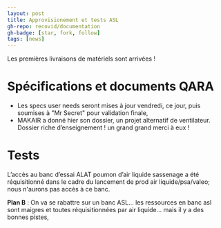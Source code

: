 ```yaml
---
layout: post
title: Approvisionement et tests ASL
gh-repo: recovid/documentation
gh-badge: [star, fork, follow]
tags: [news]
---
```


Les premières livraisons de matériels sont arrivées !

# Spécifications et documents QARA

- Les specs user needs seront mises à jour vendredi, ce jour,  puis soumises à "Mr Secret"  pour validation finale,
- MAKAIR a donné hier son dossier, un projet alternatif de ventilateur. Dossier riche d’enseignement ! un grand grand merci à eux !

# Tests

L’accès au banc d’essai ALAT poumon d’air liquide sassenage a été réquisitionné dans le cadre du lancement de prod air liquide/psa/valeo; nous n'aurons pas accès à ce banc.

**Plan B** : On va se rabattre sur un banc ASL… les ressources en banc asl sont maigres et toutes réquisitionnées par air liquide… mais il y a des bonnes pistes,
